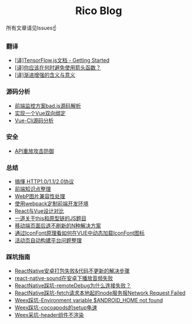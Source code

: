 <h1 align="center">Rico Blog</h1>

所有文章请见Issues☝️

### 翻译
- [[译]TensorFlow.js文档 - Getting Started ](https://github.com/RicardoCao-Biker/RICO-BLOG/issues/13)
- [[译]你应该在何时避免使用箭头函数？](https://github.com/RicardoCao-Biker/RICO-BLOG/issues/12)
- [[译]渐进增强的含义与意义](https://github.com/RicardoCao-Biker/gold-miner/blob/translation/What-is-Progressive-Enhancement/TODO1/what-is-progressive-enhancement-and-why-it-matters.md)

### 源码分析
- [前端监控方案bad.js源码解析](https://github.com/RicardoCao-Biker/Front-End-Monitoring/blob/master/badjs-sourcedoce-explain.md)
- [实现一个Vue双向绑定](https://github.com/RicardoCao-Biker/RICO-BLOG/issues/14)
- [Vue-Cli源码分析](https://github.com/RicardoCao-Biker/RICO-BLOG/issues/20)

### 安全
- [API重放攻击防御](https://github.com/RicardoCao-Biker/RICO-BLOG/issues/2)

### 总结
- [搞懂 HTTP1.0/1.1/2.0协议](https://github.com/RicardoCao-Biker/RICO-BLOG/issues/18)
- [前端知识点整理](https://github.com/RicardoCao-Biker/RICO-BLOG/issues/11)
- [WebP图片兼容性处理](https://github.com/RicardoCao-Biker/RICO-BLOG/issues/9)
- [使用webpack定制前端开发环境](https://github.com/RicardoCao-Biker/RICO-BLOG/issues/1)
- [React与Vue设计对比](https://github.com/RicardoCao-Biker/RICO-BLOG/issues/15)
- [一道关于this和原型链的JS题目](https://github.com/RicardoCao-Biker/RICO-BLOG/issues/16)
- [移动端页面后退不刷新的N种解决方案](https://github.com/RicardoCao-Biker/RICO-BLOG/issues/17)
- [通过IconFont原理看如何在VUE中动态加载IconFont图标](https://github.com/RicardoCao-Biker/RICO-BLOG/issues/19)
- [活动页自动构建平台问题整理](https://github.com/RicardoCao-Biker/RICO-BLOG/issues/21)

### 踩坑指南
- [ReactNative安卓打包失败&代码不更新的解决步骤](https://github.com/RicardoCao-Biker/RICO-BLOG/issues/10)
- [react-native-sound在安卓下播放音频失败](https://github.com/RicardoCao-Biker/RICO-BLOG/issues/8)
- [ReactNative踩坑-remoteDebug为什么连接失败？](https://github.com/RicardoCao-Biker/RICO-BLOG/issues/7)
- [ReactNative踩坑-fetch请求本地起的node服务报Network Request Failed](https://github.com/RicardoCao-Biker/RICO-BLOG/issues/6)
- [Weex踩坑-Environment variable $ANDROID_HOME not found](https://github.com/RicardoCao-Biker/RICO-BLOG/issues/5)
- [Weex踩坑-cocoapods的setup龟速](https://github.com/RicardoCao-Biker/RICO-BLOG/issues/4)
- [Weex采坑-header组件不渲染](https://github.com/RicardoCao-Biker/RICO-BLOG/issues/3)
